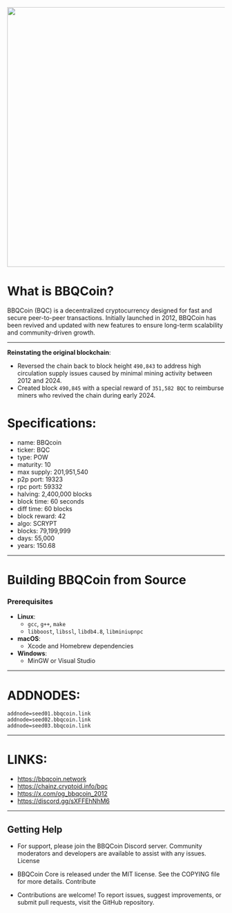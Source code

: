<img width="600"  src="https://i.imgur.com/wWLgcGO.jpeg">

# **What is BBQCoin?**
BBQCoin (BQC) is a decentralized cryptocurrency designed for fast and secure peer-to-peer transactions. Initially launched in 2012, BBQCoin has been revived and updated with new features to ensure long-term scalability and community-driven growth.

---


**Reinstating the original blockchain**:
   - Reversed the chain back to block height `490,843` to address high circulation supply issues caused by minimal mining activity between 2012 and 2024.
   - Created block `490,845` with a special reward of `351,582 BQC` to reimburse miners who revived the chain during early 2024.

# Specifications:
- name: BBQcoin
- ticker: BQC 
- type: POW
- maturity: 10
- max supply: 201,951,540
- p2p port: 19323
- rpc port: 59332
- halving: 2,400,000 blocks
- block time: 60 seconds
- diff time: 60 blocks
- block reward: 42
- algo: SCRYPT
- blocks: 79,199,999
- days: 55,000
- years: 150.68


---

# **Building BBQCoin from Source**
### Prerequisites
- **Linux**:
  - `gcc`, `g++`, `make`
  - `libboost`, `libssl`, `libdb4.8`, `libminiupnpc`
- **macOS**:
  - Xcode and Homebrew dependencies
- **Windows**:
  - MinGW or Visual Studio

---


# ADDNODES:
```
addnode=seed01.bbqcoin.link
addnode=seed02.bbqcoin.link
addnode=seed03.bbqcoin.link
```
---

# LINKS:
- https://bbqcoin.network
- https://chainz.cryptoid.info/bqc
- https://x.com/og_bbqcoin_2012
- https://discord.gg/sXFFEhNhM6

---

## Getting Help

- For support, please join the BBQCoin Discord server. Community moderators and developers are available to assist with any issues.
License

- BBQCoin Core is released under the MIT license. See the COPYING file for more details.
Contribute

- Contributions are welcome! To report issues, suggest improvements, or submit pull requests, visit the GitHub repository.
